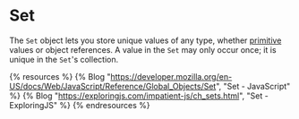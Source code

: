 # Set

The `Set` object lets you store unique values of any type, whether [primitive](https://developer.mozilla.org/en-US/docs/Glossary/Primitive) values or object references. A value in the `Set` may only occur once; it is unique in the `Set`'s collection.

{% resources %}
  {% Blog "https://developer.mozilla.org/en-US/docs/Web/JavaScript/Reference/Global_Objects/Set", "Set - JavaScript" %}
  {% Blog "https://exploringjs.com/impatient-js/ch_sets.html", "Set - ExploringJS" %}
{% endresources %}
